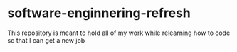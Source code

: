 # software-enginnering-refresh

This repository is meant to hold all of my work while relearning how to code so that I can get a new job
